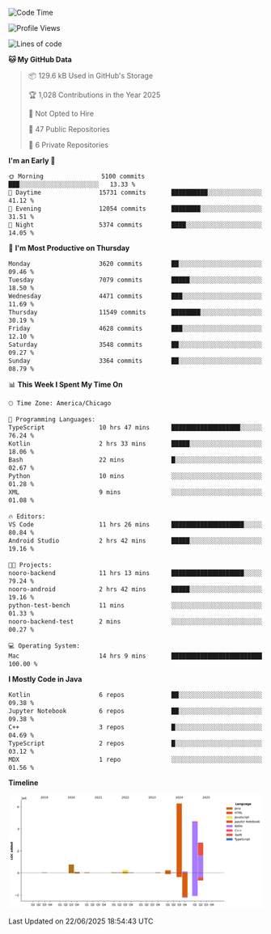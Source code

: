 <!--START_SECTION:waka-->
![Code Time](http://img.shields.io/badge/Code%20Time-1%2C321%20hrs%2014%20mins-blue)

![Profile Views](http://img.shields.io/badge/Profile%20Views-0-blue)

![Lines of code](https://img.shields.io/badge/From%20Hello%20World%20I%27ve%20Written-15.4%20million%20lines%20of%20code-blue)

**🐱 My GitHub Data** 

> 📦 129.6 kB Used in GitHub's Storage 
 > 
> 🏆 1,028 Contributions in the Year 2025
 > 
> 🚫 Not Opted to Hire
 > 
> 📜 47 Public Repositories 
 > 
> 🔑 6 Private Repositories 
 > 
**I'm an Early 🐤** 

```text
🌞 Morning                5100 commits        ███░░░░░░░░░░░░░░░░░░░░░░   13.33 % 
🌆 Daytime                15731 commits       ██████████░░░░░░░░░░░░░░░   41.12 % 
🌃 Evening                12054 commits       ████████░░░░░░░░░░░░░░░░░   31.51 % 
🌙 Night                  5374 commits        ████░░░░░░░░░░░░░░░░░░░░░   14.05 % 
```
📅 **I'm Most Productive on Thursday** 

```text
Monday                   3620 commits        ██░░░░░░░░░░░░░░░░░░░░░░░   09.46 % 
Tuesday                  7079 commits        █████░░░░░░░░░░░░░░░░░░░░   18.50 % 
Wednesday                4471 commits        ███░░░░░░░░░░░░░░░░░░░░░░   11.69 % 
Thursday                 11549 commits       ████████░░░░░░░░░░░░░░░░░   30.19 % 
Friday                   4628 commits        ███░░░░░░░░░░░░░░░░░░░░░░   12.10 % 
Saturday                 3548 commits        ██░░░░░░░░░░░░░░░░░░░░░░░   09.27 % 
Sunday                   3364 commits        ██░░░░░░░░░░░░░░░░░░░░░░░   08.79 % 
```


📊 **This Week I Spent My Time On** 

```text
🕑︎ Time Zone: America/Chicago

💬 Programming Languages: 
TypeScript               10 hrs 47 mins      ███████████████████░░░░░░   76.24 % 
Kotlin                   2 hrs 33 mins       █████░░░░░░░░░░░░░░░░░░░░   18.06 % 
Bash                     22 mins             █░░░░░░░░░░░░░░░░░░░░░░░░   02.67 % 
Python                   10 mins             ░░░░░░░░░░░░░░░░░░░░░░░░░   01.28 % 
XML                      9 mins              ░░░░░░░░░░░░░░░░░░░░░░░░░   01.08 % 

🔥 Editors: 
VS Code                  11 hrs 26 mins      ████████████████████░░░░░   80.84 % 
Android Studio           2 hrs 42 mins       █████░░░░░░░░░░░░░░░░░░░░   19.16 % 

🐱‍💻 Projects: 
nooro-backend            11 hrs 13 mins      ████████████████████░░░░░   79.24 % 
nooro-android            2 hrs 42 mins       █████░░░░░░░░░░░░░░░░░░░░   19.16 % 
python-test-bench        11 mins             ░░░░░░░░░░░░░░░░░░░░░░░░░   01.33 % 
nooro-backend-test       2 mins              ░░░░░░░░░░░░░░░░░░░░░░░░░   00.27 % 

💻 Operating System: 
Mac                      14 hrs 9 mins       █████████████████████████   100.00 % 
```

**I Mostly Code in Java** 

```text
Kotlin                   6 repos             ██░░░░░░░░░░░░░░░░░░░░░░░   09.38 % 
Jupyter Notebook         6 repos             ██░░░░░░░░░░░░░░░░░░░░░░░   09.38 % 
C++                      3 repos             █░░░░░░░░░░░░░░░░░░░░░░░░   04.69 % 
TypeScript               2 repos             █░░░░░░░░░░░░░░░░░░░░░░░░   03.12 % 
MDX                      1 repo              ░░░░░░░░░░░░░░░░░░░░░░░░░   01.56 % 
```



**Timeline**

![Lines of Code chart](https://raw.githubusercontent.com/phanijsp/phanijsp/main/assets/bar_graph.png)


 Last Updated on 22/06/2025 18:54:43 UTC
<!--END_SECTION:waka-->
